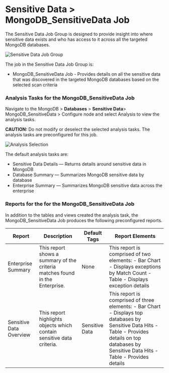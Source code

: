 # Sensitive Data > MongoDB_SensitiveData Job

The Sensitive Data Job Group is designed to provide insight into where sensitive data exists and who
has access to it across all the targeted MongoDB databases.

![Sensitive Data Job Group](/img/product_docs/accessanalyzer/solutions/databases/postgresql/sensitivedata/sensitivedatajobgroup.webp)

The job in the Sensitive Data Job Group is:

- MongoDB_SensitiveData Job - Provides details on all the sensitive data that was discovered in the
  targeted MongoDB databases based on the selected scan criteria

### Analysis Tasks for the MongoDB_SensitiveData Job

Navigate to the MongoDB > **Databases** > **Sensitive Data**> MongoDB_SensitiveData > Configure node
and select Analysis to view the analysis tasks.

**CAUTION:** Do not modify or deselect the selected analysis tasks. The analysis tasks are
preconfigured for this job.

![Analysis Selection](/img/product_docs/accessanalyzer/solutions/databases/mongodb/analysismongodbsensitivedatajob.webp)

The default analysis tasks are:

- Sensitive Data Details — Returns details around sensitive data in MongoDB
- Database Summary — Summarizes MongoDB sensitive data by database
- Enterprise Summary — Summarizes MongoDB sensitive data across the enterprise

### Reports for the for the MongoDB_SensitiveData Job

In addition to the tables and views created the analysis task, the MongoDB_SensitiveData Job
produces the following preconfigured reports.

| Report                  | Description                                                                  | Default Tags   | Report Elements                                                                                                                                                                                       |
| ----------------------- | ---------------------------------------------------------------------------- | -------------- | ----------------------------------------------------------------------------------------------------------------------------------------------------------------------------------------------------- |
| Enterprise Summary      | This report shows a summary of the criteria matches found in the Enterprise. | None           | This report is comprised of two elements: - Bar Chart - Displays exceptions by Match Count - Table - Displays exception details                                                                       |
| Sensitive Data Overview | This report highlights objects which contain sensitive data criteria.        | Sensitive Data | This report is comprised of three elements: - Bar Chart - Displays top databases by Sensitive Data Hits - Table - Provides details on top databases by Sensitive Data Hits - Table - Provides details |
